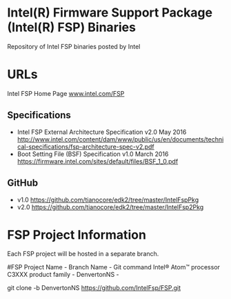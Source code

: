 # Intel(R) Firmware Support Package (Intel(R) FSP) Binaries
Repository of Intel FSP binaries posted by Intel

# URLs
Intel FSP Home Page www.intel.com/FSP

## Specifications
* Intel FSP External Architecture Specification v2.0 May 2016
  http://www.intel.com/content/dam/www/public/us/en/documents/technical-specifications/fsp-architecture-spec-v2.pdf
* Boot Setting File (BSF) Specification v1.0 March 2016
  https://firmware.intel.com/sites/default/files/BSF_1_0.pdf
 
## GitHub
* v1.0 https://github.com/tianocore/edk2/tree/master/IntelFspPkg
* v2.0 https://github.com/tianocore/edk2/tree/master/IntelFsp2Pkg


# FSP Project Information
Each FSP project will be hosted in a separate branch.

#FSP Project Name - Branch Name - Git command
Intel® Atom™ processor C3XXX product family - DenvertonNS - 

git clone -b DenvertonNS https://github.com/IntelFsp/FSP.git
